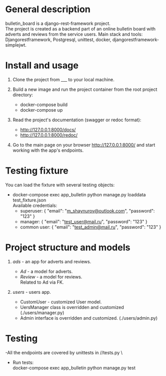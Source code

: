 # General description
bulletin_board is a django-rest-framework project. \
The project is created as a backend part of an online bulletin board with adverts and reviews from the service users.
Main stack and tools: Djangorestframework, Postgresql, unittest, docker, djangorestframework-simplejwt.

# Install and usage
1. Clone the project from ___ to your local machine.

2. Build a new image and run the project container from the root project directory:
   - docker-compose build
   - docker-compose up

3. Read the project's documentation (swagger or redoc format):
   - http://127.0.0.1:8000/docs/
   - http://127.0.0.1:8000/redoc/

4. Go to the main page on your browser http://127.0.0.1:8000/ and start working with the app's endpoints.


# Testing fixture
You can load the fixture with several testing objects:
  - docker-compose exec app_bulletin python manage.py loaddata test_fixture.json \
     Available credentials:
     - superuser:
       {
         "email": "m_shaynurov@outlook.com",
         "password": "123"
       }
     - manager:
       {
         "email": "test_user@mail.ru",
         "password": "123"
       }
     - common user:
       {
         "email": "test_admin@mail.ru",
         "password": "123"
       }

# Project structure and models

1. *ads* - an app for adverts and reviews.
   - *Ad* - a model for adverts. 
   - *Review* - a model for reviews.\
     Related to Ad via FK.

2. *users* - users app.
   - CustomUser - customized User model.
   - UersManager class is overridden and customized (./users/manager.py)
   - Admin interface is overridden and customized. (./users/admin.py)

# Testing
-All the endpoints are covered by unittests in /<app>/tests.py \
- Run tests:\
  docker-compose exec app_bulletin python manage.py test

